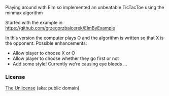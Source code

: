 Playing around with Elm so implemented an unbeatable TicTacToe using the minmax algorithm

Started with the example in https://github.com/grzegorzbalcerek/ElmByExample 

In this version the computer plays O and the algorithm is written so that X is the opponent. Possible enhancements:

* Allow player to choose X or O
* Allow player to choose whether they go first or not
* Add some style! Currently we're causing eye bleeds ...

### License

[The Unlicense](http://unlicense.org/) (aka: public domain)
